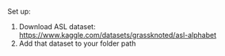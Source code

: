 Set up:

1. Download ASL dataset: https://www.kaggle.com/datasets/grassknoted/asl-alphabet
2. Add that dataset to your folder path
